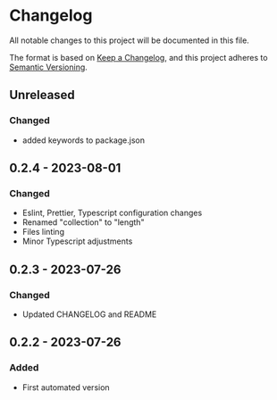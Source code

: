 # Changelog

All notable changes to this project will be documented in this file.

The format is based on [Keep a Changelog](https://keepachangelog.com/en/1.0.0/),
and this project adheres to [Semantic Versioning](https://semver.org/spec/v2.0.0.html).

## Unreleased

### Changed

- added keywords to package.json

## 0.2.4 - 2023-08-01

### Changed

- Eslint, Prettier, Typescript configuration changes
- Renamed "collection" to "length"
- Files linting
- Minor Typescript adjustments

## 0.2.3 - 2023-07-26

### Changed

- Updated CHANGELOG and README

## 0.2.2 - 2023-07-26

### Added

- First automated version
